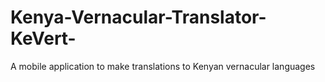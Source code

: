# Kenya-Vernacular-Translator-KeVert-
A mobile application to make translations to Kenyan vernacular languages
